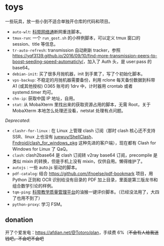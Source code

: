 # toys

一些玩具，放一些小到不适合单独开仓库的代码和项目。

- `auto-wlt`: [科带网络通](http://wlt.ustc.edu.cn/)断网重连脚本。
- `tmux-run`: 一个 `run_gost.sh` 的小样例脚本，可以定义 tmux 窗口的 session、title 等信息。
- `tr-auto-refresh`: transmission 自动刷新 tracker，参照 <https://yqf3139.github.io/2016/09/10/find-more-transmission-peers-to-boost-seeding-speed-automaticly/>，加入了 Auth 头，是 user:pass 的 base64。
- `debian-init`: 买了很多月抛机器，init 到手累了，写了个初始化脚本。
- `vps-backup`: 不稳定的月抛机器需要备份，利用 rclone 每天备份数据到科带 A1 (或其他授权) O365 账号的 1drv 中，计时器用 crontab 或者 systemd.timer 均可。
- `chn-ip`: 获取中国 IP 地址，自用。
- `stat`: 从 MobaXterm 里找出来的获取资源占用的脚本，无需 Root，关于 MobaXterm 本地怎么处理还没看，netstat 处理有点问题。

_Deprecated_:

- `clashr-for-linux` : 在 Linux 上管理 clash 订阅（那时 clash 核心还不支持 SSR、linux 上也没有 [juewuy/ShellClash](https://github.com/juewuy/ShellClash)、[Fndroid/clash_for_windows_pkg](https://github.com/Fndroid/clash_for_windows_pkg) 这种先进的客户端），现在都有 Clash for Windows for Linux 了 QaQ。
- `clash`: clash2base64 是 clash 订阅转 v2ray base64 订阅，precompile 是类似 mixin 的转换，但是手机上没有 mixin，仅供自用。懒得维护了。
- `autojs` : 一些 auto.js 驱动的脚本。
- `pdf-catalog`: 结合 <https://github.com/ifnoelse/pdf-bookmark> 项目，用 Python 正则和 OCR 识别给没有目录的 PDF 加上目录，里面是第三版龙书和组合数学引论的样例。
- `tqm-ping`: [科带教学质量管理平台](https://tqm.ustc.edu.cn/)的油猴一键评价脚本。（已经没法用了，大四了也用不到了）
- `python-proxy`: 学习 FSM。

## donation

开了个爱发电：<https://afdian.net/@Totoro/plan>，手续费 6%（~~不会有人给我送钱吧，不会吧不会吧~~
